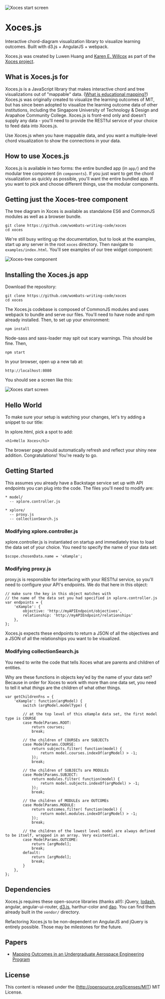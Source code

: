 
![Xoces start screen](images/xoces.png)

# Xoces.js
Interactive chord-diagram visualization library to visualize learning outcomes. Built with d3.js + AngularJS + webpack.

Xoces.js was created by Luwen Huang and [Karen E. Willcox](http://kiwi.mit.edu) as part of the [Xoces project](https://xoces.mit.edu).


## What is Xoces.js for
Xoces.js is a JavaScript library that makes interactive chord and tree visualizations out of "mappable" data. ([What is educational mapping?](http://kiwi.mit.edu/education.php)) Xoces.js was originally created to visualize the learning outcomes of MIT, but has since been adopted to visualize the learning outcome data of other institutions, including the Singapore University of Technology & Design and Arapahoe Community College. Xoces.js is front-end only and doesn't supply any data - you'll need to provide the RESTful service of your choice to feed data into Xoces.js.

Use Xoces.js when you have mappable data, and you want a multiple-level chord visualization to show the connections in your data.

## How to use Xoces.js

Xoces.js is available in two forms: the entire bundled app (in `app/`) and the modular tree component (in `components`). If you just want to get the chord visualization as quickly as possible, you'll want the entire bundled app. If you want to pick and choose different things, use the modular components.

## Getting just the Xoces-tree component

The tree diagram in Xoces is available as standalone ES6 and CommonJS modules as well as a browser bundle.

```
git clone https://github.com/wombats-writing-code/xoces
cd xoces
```

We're still busy writing up the documentation, but to look at the examples, start up any server in the root `xoces` directory. Then navigate to `examples/index.html`. You'll see examples of our tree widget component:

![Xoces-tree component](images/xoces-tree-component.png)


## Installing the Xoces.js app

Download the repository:

```
git clone https://github.com/wombats-writing-code/xoces
cd xoces
```

The Xoces.js codebase is composed of CommonJS modules and uses webpack to bundle and serve our files. You'll need to have node and npm already installed. Then, to set up your environment:

```
npm install
```

Node-sass and sass-loader may spit out scary warnings. This should be fine. Then,

```
npm start
```

In your browser, open up a new tab at:
```
http://localhost:8080
```

You should see a screen like this:

![Xoces start screen](images/xoces-example.png)


## Hello World
To make sure your setup is watching your changes, let's try adding a snippet to our title:

In xplore.html, pick a spot to add:
```
<h1>Hello Xoces</h1>
```

The browser page should automatically refresh and reflect your shiny new addition. Congratulations! You're ready to go.


## Getting Started
This assumes you already have a Backstage service set up with API endpoints you can plug into the code. The files you'll need to modify are:

```
* model/
  -- xplore.controller.js

* xplore/
  -- proxy.js
  -- collectionSearch.js
```

### Modifying xplore.controller.js
xplore.controller.js is instantiated on startup and immediately tries to load the data set of your choice. You need to specify the name of your data set:

```
$scope.chosenData.name = 'eXample';
```

### Modifying proxy.js
proxy.js is responsible for interfacing with your RESTful service, so you'll need to configure your API's endpoints. We do that here in this object:

```
// make sure the key in this object matches with
// the name of the data set you had specified in xplore.controller.js
var endpoints = {
	'eXample': {
		objective: 'http://myAPIEndpoint/objectives',
		relationship: 'http://myAPIEndpoint/relationships'
	},
};
```
Xoces.js expects these endpoints to return a JSON of all the objectives and a JSON of all the relationships you want to be visualized.


### Modifying collectionSearch.js
You need to write the code that tells Xoces what are parents and children of entities.

Why are these functions in objects key'ed by the name of your data set? Because in order for Xoces to work with more than one data set, you need to tell it what *things* are the children of what other things.

```
var getChildrenFns = {
	'eXample': function(argModel) {
		switch (argModel.modelType) {

		// at the top level of this eXample data set, the first model type is COURSE
		case ModelParams.ROOT:
			return courses;
			break;

		// the children of COURSEs are SUBJECTs
		case ModelParams.COURSE:
			return subjects.filter( function(model) {
				return model.courses.indexOf(argModel) > -1;
			});
			break;

		// the children of SUBJECTs are MODULEs
		case ModelParams.SUBJECT:
			return modules.filter( function(model) {
				return model.subjects.indexOf(argModel) > -1;
			});
			break;

		// the children of MODULEs are OUTCOMEs
		case ModelParams.MODULE:
			return outcomes.filter( function(model) {
				return model.modules.indexOf(argModel) > -1;
			});
			break;

		// the children of the lowest level model are always defined to be itself, wrapped in an array. Very existential.
		case ModelParams.OUTCOME:
			return [argModel];
			break;
		default:
			return [argModel];
			break;
		}
	},
};
```

## Dependencies
Xoces.js requires these open-source libraries (thanks all!): jQuery, [lodash](https://lodash.com/), angular, angular-ui-router, [d3.js](https://github.com/d3/d3), harthur-color and [dao](https://github.com/rhumbl/dao). You can find them already built in the `vendor/` directory.

Refactoring Xoces.js to be non-dependent on AngularJS and jQuery is entirely possible. Those may be milestones for the future.

## Papers
* [Mapping Outcomes in an Undergraduate Aerospace Engineering Program](https://xoces.mit.edu/papers/Linking-learning-outcomes-Willcox.pdf)

## License

This content is released under the (http://opensource.org/licenses/MIT) MIT License.

